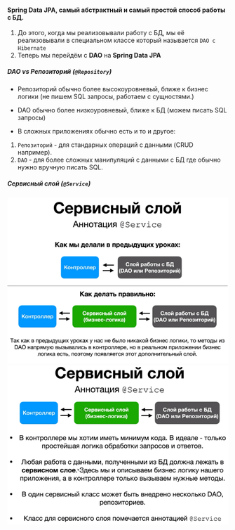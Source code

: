 #### Spring Data JPA, самый абстрактный и самый простой способ работы с БД.

1. До этого, когда мы реализовывали работу с БД, мы её реализовывали в специальном классе который
   называется `DAO с Hibernate`
2. Теперь мы перейдём с **DAO** на **Spring Data JPA**

##### DAO vs Репозиторий (`@Repository`)

* Репозиторий обычно более высокоуровневый, ближе к бизнес логики (не пишем SQL запросы, работаем с сущностями.)
* DAO обычно более низкоуровневый, ближе к БД (можем писать SQL запросы)

* В сложных приложениях обычно есть и то и другое:
1. `Репозиторий` - для стандарных операций с данными (CRUD например).
2. `DAO` - для более сложных манипуляций с данными с БД где обычно нужно вручную писать SQL. 

##### Сервисный слой (`@Service`)
![img.png](img.png)
![img_1.png](img_1.png)
